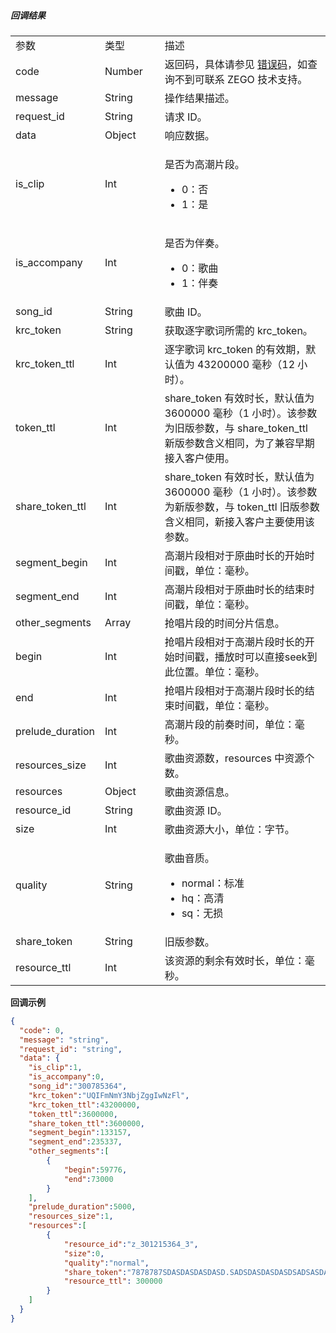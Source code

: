##### 回调结果

<table class="collapsible-table" >
  <colgroup>
    <col width="20%">
    <col width="20%">
    <col width="60%">
  </colgroup>
<tbody><tr data-row-level="1">
<td>参数</td>
<td>类型</td>
<td>描述</td>
</tr>
<tr data-row-level="2">
<td>code</td>
<td>Number</td>
<td>返回码，具体请参见 <a target="_blank" href="15070#18">错误码</a>，如查询不到可联系 ZEGO 技术支持。</td>
</tr>
<tr data-row-level="3">
<td>message</td>
<td>String</td>
<td>操作结果描述。</td>
</tr>
<tr data-row-level="4">
<td>request_id</td>
<td>String</td>
<td>请求 ID。</td>
</tr>
<tr data-row-level="5" data-row-child="true">
<td>data</td>
<td>Object</td>
<td>响应数据。</td>
</tr>
<tr data-row-level="5-1">
<td>is_clip</td>
<td>Int</td>
<td><p>是否为高潮片段。</p><ul><li>0：否</li><li>1：是</li></ul></td>
</tr>
<tr data-row-level="5-2">
<td>is_accompany</td>
<td>Int</td>
<td><p>是否为伴奏。</p><ul><li>0：歌曲</li><li>1：伴奏</li></ul></td>
</tr>
<tr data-row-level="5-3">
<td>song_id</td>
<td>String</td>
<td>歌曲 ID。</td>
</tr>
<tr data-row-level="5-5">
<td>krc_token</td>
<td>String</td>
<td>获取逐字歌词所需的 krc_token。</td>
</tr>
<tr data-row-level="5-6">
<td>krc_token_ttl</td>
<td>Int</td>
<td>逐字歌词 krc_token 的有效期，默认值为 43200000 毫秒（12 小时）。</td>
</tr>
<tr data-row-level="5-7">
<td>token_ttl</td>
<td>Int</td>
<td>share_token 有效时长，默认值为 3600000 毫秒（1 小时）。该参数为旧版参数，与 share_token_ttl 新版参数含义相同，为了兼容早期接入客户使用。</td>
</tr>
<tr data-row-level="5-8">
<td>share_token_ttl</td>
<td>Int</td>
<td>share_token 有效时长，默认值为 3600000 毫秒（1 小时）。该参数为新版参数，与 token_ttl 旧版参数含义相同，新接入客户主要使用该参数。</td>
</tr>
<tr data-row-level="5-9">
<td>segment_begin</td>
<td>Int</td>
<td>高潮片段相对于原曲时长的开始时间戳，单位：毫秒。</td>
</tr>
<tr data-row-level="5-10">
<td>segment_end</td>
<td>Int</td>
<td>高潮片段相对于原曲时长的结束时间戳，单位：毫秒。</td>
</tr>
<tr data-row-level="5-11" data-row-child="true">
<td>other_segments</td>
<td>Array</td>
<td>抢唱片段的时间分片信息。</td>
</tr>
<tr data-row-level="5-11-1">
<td>begin</td>
<td>Int</td>
<td>抢唱片段相对于高潮片段时长的开始时间戳，播放时可以直接seek到此位置。单位：毫秒。</td>
</tr>
<tr data-row-level="5-11-2">
<td>end</td>
<td>Int</td>
<td>抢唱片段相对于高潮片段时长的结束时间戳，单位：毫秒。</td>
</tr>
<tr data-row-level="5-12">
<td>prelude_duration</td>
<td>Int</td>
<td>高潮片段的前奏时间，单位：毫秒。</td>
</tr>
<tr data-row-level="5-13">
<td>resources_size</td>
<td>Int</td>
<td>歌曲资源数，resources 中资源个数。</td>
</tr>
<tr data-row-level="5-14" data-row-child="true">
<td>resources</td>
<td>Object</td>
<td>歌曲资源信息。</td>
</tr>
<tr data-row-level="5-14-1">
<td>resource_id</td>
<td>String</td>
<td>歌曲资源 ID。</td>
</tr>
<tr data-row-level="5-14-2">
<td>size</td>
<td>Int</td>
<td>歌曲资源大小，单位：字节。</td>
</tr>
<tr data-row-level="5-14-3">
<td>quality</td>
<td>String</td>
<td><p>歌曲音质。</p><ul><li>normal：标准</li><li>hq：高清</li><li>sq：无损</li></ul></td>
</tr>
<tr data-row-level="5-14-4">
<td>share_token</td>
<td>String</td>
<td>旧版参数。</td>
</tr>
<tr data-row-level="5-14-5">
<td>resource_ttl</td>
<td>Int</td>
<td>该资源的剩余有效时长，单位：毫秒。</td>
</tr>
</tbody></table>

**回调示例**

```json
{
  "code": 0,
  "message": "string",
  "request_id": "string",
  "data": {
    "is_clip":1,
    "is_accompany":0,
    "song_id":"300785364",
    "krc_token":"UQIFmNmY3NbjZggIwNzFl",
    "krc_token_ttl":43200000,
    "token_ttl":3600000,
    "share_token_ttl":3600000,
    "segment_begin":133157,
    "segment_end":235337,
    "other_segments":[
        {
            "begin":59776,
            "end":73000
        }
    ],
    "prelude_duration":5000,
    "resources_size":1,
    "resources":[
        {
            "resource_id":"z_301215364_3",
            "size":0,
            "quality":"normal",
            "share_token":"7878787SDASDASDASDASD.SADSDASDASDASDSADSASDASDASDASD.V-sT427morLeej5sYUXgQzEgNjQ-YAoShYHGy5dGFKI",
            "resource_ttl": 300000
        }
    ]
  }
}
```
